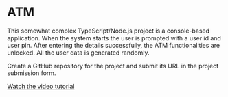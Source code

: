 # ATM

This somewhat complex TypeScript/Node.js project is a console-based application. When the system starts the user is prompted with a user id and user pin. After entering the details successfully, the ATM functionalities are unlocked. All the user data is generated randomly. 

Create a GitHub repository for the project and submit its URL in the project submission form. 

[Watch the video tutorial](https://www.linkedin.com/video/live/urn:li:ugcPost:7178451391890288640/?actorCompanyId=100016145)
